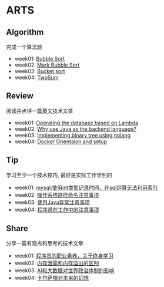 # ARTS 

## Algorithm
完成一个算法题
+ week01: [Bubble Sort](https://github.com/xiao2shiqi/ARTS/blob/master/week1/Algorithm.md)
+ week02: [Mark Bubble Sort](https://github.com/xiao2shiqi/ARTS/blob/master/week2/Algorithm.md)
+ week03: [Bucket sort](https://github.com/xiao2shiqi/ARTS/blob/master/week3/Algorithm.md)
+ week04: [TwoSum](https://github.com/xiao2shiqi/ARTS/tree/master/week4/Algorithm.md)

## Review
阅读并点评一篇英文技术文章
+ week01: [Operating the database based on Lambda](https://github.com/xiao2shiqi/ARTS/blob/master/week1/Review.md)
+ week02: [Why use Java as the backend language?](https://github.com/xiao2shiqi/ARTS/blob/master/week2/Review.md)
+ week03: [Implementing binary tree using golang](https://github.com/xiao2shiqi/ARTS/blob/master/week3/Review.md)
+ week04: [Docker Orientaion and setup](https://github.com/xiao2shiqi/ARTS/blob/master/week4/Review.md)

## Tip
学习至少一个技术技巧, 最好是实际工作学到的
+ week01: [mysql:使用int类型记录时间，在sql运算无法利用索引](https://github.com/xiao2shiqi/ARTS/blob/master/week1/Tip.md)
+ week02: [操作系统路径命名注意事项](https://github.com/xiao2shiqi/ARTS/blob/master/week2/Tip.md)
+ week03: [使用Java异常注意事项](https://github.com/xiao2shiqi/ARTS/blob/master/week3/Tip.md)
+ week04: [程序员在工作中的注意事项](https://github.com/xiao2shiqi/ARTS/blob/master/week4/Tip.md)

## Share
分享一篇有观点和思考的技术文章
+ week01: [程序员的职业素养，关于终身学习](https://github.com/xiao2shiqi/ARTS/blob/master/week1/Share.md) 
+ week02: [内存泄露和内存溢出的区别](https://github.com/xiao2shiqi/ARTS/blob/master/week2/Share.md) 
+ week03: [AI和大数据对世界政治体制的影响](https://github.com/xiao2shiqi/ARTS/blob/master/week3/Share.md) 
+ week04: [卡尔萨根对未来的幻想](https://github.com/xiao2shiqi/ARTS/blob/master/week4/Share.md)
